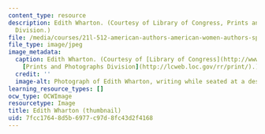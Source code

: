 ```yaml
---
content_type: resource
description: Edith Wharton. (Courtesy of Library of Congress, Prints and Photographs
  Division.)
file: /media/courses/21l-512-american-authors-american-women-authors-spring-2003/7fcc17648d5b6977c97d8fc43d2f4168_21l-512s03-th.jpg
file_type: image/jpeg
image_metadata:
  caption: Edith Wharton. (Courtesy of [Library of Congress](http://www.loc.gov/),
    [Prints and Photographs Division](http://lcweb.loc.gov/rr/print/).)
  credit: ''
  image-alt: Photograph of Edith Wharton, writing while seated at a desk.
learning_resource_types: []
ocw_type: OCWImage
resourcetype: Image
title: Edith Wharton (thumbnail)
uid: 7fcc1764-8d5b-6977-c97d-8fc43d2f4168
---
```

